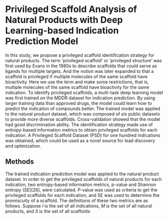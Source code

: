 # Privileged Scaffold Analysis of Natural Products with Deep Learning-based Indication Prediction Model
In this study, we propose a privileged scaffold identification strategy for natural products. The term ‘privileged scaffold’ or ‘privileged structure’ was first used by Evans in the 1980s to describe scaffolds that could serve as ligands for multiple targets. And the notion was later expanded to that a scaffold is privileged if multiple molecules of the same scaffold have bioactivity. Here we use the term and make some restrictions, that is, multiple molecules of the same scaffold have bioactivity for the same indication. 
To identify privileged scaffolds, a multi-task deep learning model was first trained on the MDDR dataset for indication prediction. By using larger training data than approved drugs, the model could learn how to predict the indication of compounds better. The trained model was applied to the natural product dataset, which was composed of six public datasets to provide more diverse scaffolds. Cross-validation showed that the model had good discrimination ability. The identification strategy made use of entropy-based information metrics to obtain privileged scaffolds for each indication. A Privileged Scaffold Dataset (PSD) for one hundred indications was obtained, which could be used as a novel source for lead discovery and optimization.  

## Methods
The trained indication prediction model was applied to the natural product dataset. In order to get the privileged scaffolds of natural products for each indication, two entropy-based information metrics, p-value and Shannon entropy (SE)[26], were calculated. P-value was used as criteria to get the privileged scaffolds for each indication, and SE was used to determine the promiscuity of a scaffold. The definitions of these two metrics are as follows. Suppose $I$ is the set of all indications, $M$ is the set of all natural products, and $S$ is the set of all scaffolds:  


